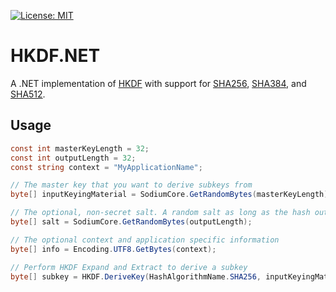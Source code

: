 [![License: MIT](https://img.shields.io/badge/License-MIT-blue.svg)](https://github.com/samuel-lucas6/HKDF.NET/blob/main/LICENSE)

# HKDF.NET
A .NET implementation of [HKDF](https://tools.ietf.org/html/rfc5869) with support for [SHA256](https://docs.microsoft.com/en-us/dotnet/api/system.security.cryptography.hmacsha256?view=net-5.0), [SHA384](https://docs.microsoft.com/en-us/dotnet/api/system.security.cryptography.hmacsha384?view=net-5.0), and [SHA512](https://docs.microsoft.com/en-us/dotnet/api/system.security.cryptography.hmacsha512?view=net-5.0).

## Usage
```c#
const int masterKeyLength = 32;
const int outputLength = 32;
const string context = "MyApplicationName";

// The master key that you want to derive subkeys from
byte[] inputKeyingMaterial = SodiumCore.GetRandomBytes(masterKeyLength);

// The optional, non-secret salt. A random salt as long as the hash output length is recommended
byte[] salt = SodiumCore.GetRandomBytes(outputLength);

// The optional context and application specific information
byte[] info = Encoding.UTF8.GetBytes(context);

// Perform HKDF Expand and Extract to derive a subkey
byte[] subkey = HKDF.DeriveKey(HashAlgorithmName.SHA256, inputKeyingMaterial, outputLength, salt, info);
```
